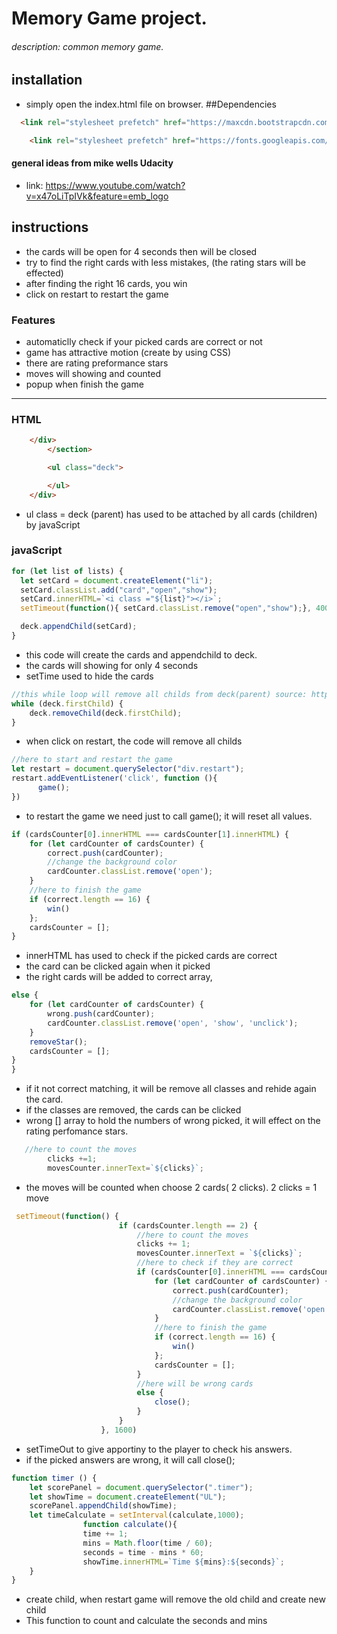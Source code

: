 

# Memory Game project.

###### description:  common memory game.


## installation
- simply open the index.html file on browser.
##Dependencies
```html
  <link rel="stylesheet prefetch" href="https://maxcdn.bootstrapcdn.com/font-awesome/4.6.1/css/font-awesome.min.css">

    <link rel="stylesheet prefetch" href="https://fonts.googleapis.com/css?family=Coda">
```

####   general ideas  from mike wells Udacity
- link: https://www.youtube.com/watch?v=x47oLiTpIVk&feature=emb_logo


## instructions
- the cards will be open for 4 seconds then will be closed
- try to find the right cards with less mistakes, (the rating stars will be effected)
- after finding the right 16 cards, you win
- click on restart to restart the game


### Features
-  automaticlly check  if your picked cards are correct or not
-  game has attractive motion (create by using CSS)
-  there are rating preformance stars
- moves will showing and counted
- popup when finish the game

---

### HTML


```html
	</div>
        </section>

        <ul class="deck">

        </ul>
    </div>
```
-  ul class = deck (parent) has used to be attached by all cards (children) by javaScript


### javaScript

```JavaScript
for (let list of lists) {
  let setCard = document.createElement("li");
  setCard.classList.add("card","open","show");
  setCard.innerHTML=`<i class ="${list}"></i>`;
  setTimeout(function(){ setCard.classList.remove("open","show");}, 4000);

  deck.appendChild(setCard);
}
```
- this code will create the cards and appendchild to deck.
- the cards will showing for only 4 seconds  
- setTime used to hide the cards

```javascript
//this while loop will remove all childs from deck(parent) source: https://stackoverflow.com/questions/3955229/remove-all-child-elements-of-a-dom-node-in-javascript
while (deck.firstChild) {
    deck.removeChild(deck.firstChild);
}
```
- when click on restart, the code will remove all childs

```JavaScript
//here to start and restart the game
let restart = document.querySelector("div.restart");
restart.addEventListener('click', function (){
      game();
})
```

- to restart the game we need just to call game(); it will reset all values.



```javaScript
if (cardsCounter[0].innerHTML === cardsCounter[1].innerHTML) {
    for (let cardCounter of cardsCounter) {
        correct.push(cardCounter);
        //change the background color
        cardCounter.classList.remove('open');
    }
    //here to finish the game
    if (correct.length == 16) {
        win()
    };
    cardsCounter = [];
}
```
- innerHTML has used to check if the picked cards are correct
- the card can be clicked again when it picked
- the right cards will be added to correct array,

```javascript
else {
    for (let cardCounter of cardsCounter) {
        wrong.push(cardCounter);
        cardCounter.classList.remove('open', 'show', 'unclick');
    }
    removeStar();
    cardsCounter = [];
}
}
```
- if it not correct matching, it will be remove all classes and rehide again the card.
- if the classes are removed, the cards can be clicked
- wrong [] array to hold the numbers of wrong picked, it will effect on the rating perfomance stars.


```javaScript
   //here to count the moves
        clicks +=1;
        movesCounter.innerText=`${clicks}`;
```
- the moves will be counted when choose 2 cards( 2 clicks).  2 clicks = 1 move


```javascript
 setTimeout(function() {
                        if (cardsCounter.length == 2) {
                            //here to count the moves
                            clicks += 1;
                            movesCounter.innerText = `${clicks}`;
                            //here to check if they are correct
                            if (cardsCounter[0].innerHTML === cardsCounter[1].innerHTML) {
                                for (let cardCounter of cardsCounter) {
                                    correct.push(cardCounter);
                                    //change the background color
                                    cardCounter.classList.remove('open');
                                }
                                //here to finish the game
                                if (correct.length == 16) {
                                    win()
                                };
                                cardsCounter = [];
                            }
                            //here will be wrong cards
                            else {
                                close();
                            }
                        }
                    }, 1600)
```

- setTimeOut to give apportiny to the player to check his answers.
- if the picked answers are wrong, it will call close();



```JavaScript
function timer () {
	let scorePanel = document.querySelector(".timer");
	let showTime = document.createElement("UL");
	scorePanel.appendChild(showTime);
	let timeCalculate = setInterval(calculate,1000);
				function calculate(){
				time += 1;
				mins = Math.floor(time / 60);
				seconds = time - mins * 60;
				showTime.innerHTML=`Time ${mins}:${seconds}`;
	}
}
```
- create child, when restart game will remove the old child and create new child
- This function to count and calculate the seconds and mins
